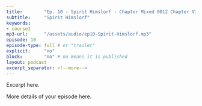```yaml
---
title:        "Ep. 10 - Spirit Himslorf - Chapter Mixed 0012 Chapter Vi The Holy Spirit In Conversion The Holy Spiri"
subtitle:     "Spirit Himslorf"
keywords:
- course1
mp3-url:      "/assets/audio/ep10-Spirit-Himslorf.mp3"
episode: 10
episode-type: full # or "trailer"
explicit:     "no"
block:        "no" # no means it is published
layout: podcast
excerpt_separator: <!--more-->
---
```

Excerpt here.
<!--more-->

More details of your episode here.
